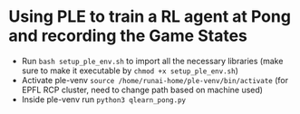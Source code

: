 # Using PLE to train a RL agent at Pong and recording the Game States

* Run `bash setup_ple_env.sh` to import all the necessary libraries (make sure to make it executable by `chmod +x setup_ple_env.sh`)
* Activate ple-venv `source /home/runai-home/ple-venv/bin/activate` (for EPFL RCP cluster, need to change path based on machine used)
* Inside ple-venv run `python3 qlearn_pong.py`
